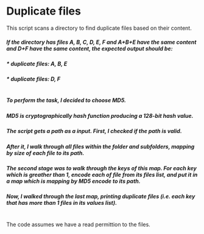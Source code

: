 
# Duplicate files

This script scans a directory to find duplicate files based on their content.
##### If the directory has files A, B, C, D, E, F and A+B+E have the same content and D+F have the same content, the expected output should be:
##### * duplicate files: A, B, E
##### * duplicate files: D, F
# 
#####  To perform the task, I decided to choose MD5. 
##### MD5 is cryptographically hash function producing a 128-bit hash value.
##### The script gets a path as a input. First, I checked if the path is valid.
##### After it, I walk through all files within the folder and subfolders, mapping by size of each file to its path.
##### The second stage was to walk through the keys of this map. For each key which is greather than 1, encode each of file from its files list, and put it in a map which is mapping by MD5 encode to its path.
##### Now, I walked through the last map, printing duplicate files (i.e. each key that has more than 1 files in its values list).
#
The code assumes we have a read permittion to the files.


